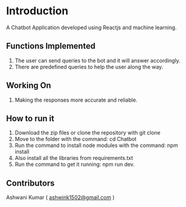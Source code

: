 # Introduction
A Chatbot Application developed using Reactjs and machine learning.

## Functions Implemented
1. The user can send queries to the bot and it will answer accordingly.
2. There are predefined queries to help the user along the way.

## Working On
1. Making the responses more accurate and reliable.

## How to run it
1. Download the zip files or clone the repository with git clone
2. Move to the folder with the command: cd Chatbot
3. Run the command to install node modules with the command: npm install
4. Also install all the libraries from requirements.txt
5. Run the command to get it running:  npm run dev.

## Contributors

Ashwani Kumar ( ashwink1502@gmail.com )
